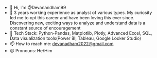 - 👋 Hi, I’m @Devanandham99
- 👀 3 years working experience as analyst of various types. My curiosity led me to opt this career and have been loving this ever since. Discovering new, exciting ways to analyze and understand data is a constant source of encouragement
- 🌱 Tech Stack: Python-Pandas, Matplotlib, Plotly, Advanced Excel, SQL, Data visualization tools(Power BI, Tableau, Google Looker Studio)
- 📫 How to reach me: devanadham2022@gmail.com
- 😄 Pronouns: He/Him

<!---
Devanandham99/Devanandham99 is a ✨ special ✨ repository because its `README.md` (this file) appears on your GitHub profile.
You can click the Preview link to take a look at your changes.
--->
